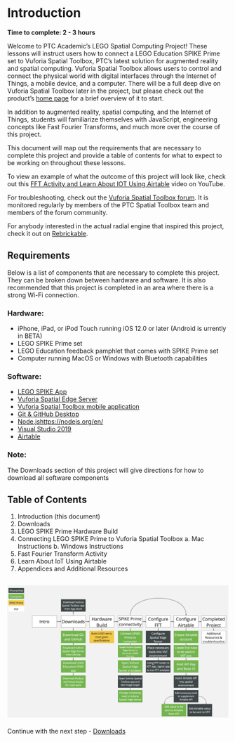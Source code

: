 # Introduction

**Time to complete:  2 - 3 hours**

Welcome to PTC Academic’s LEGO Spatial Computing Project! These lessons will instruct users how to connect a LEGO Education SPIKE Prime set to Vuforia Spatial Toolbox, PTC’s latest solution for augmented reality and spatial computing. Vuforia Spatial Toolbox allows users to control and connect the physical world with digital
interfaces through the Internet of Things, a mobile device, and a computer. There will be a full deep dive on Vuforia Spatial Toolbox later in the project, but please check out the product’s [home page](https://www.ptc.com/en/products/augmented-reality/vuforia-spatial-toolbox) for a brief overview of it to start.

In addition to augmented reality, spatial computing, and the Internet of Things, students will familiarize themselves with JavaScript, engineering concepts like Fast Fourier Transforms, and much more over the course of this project.

This document will map out the requirements that are necessary to complete this project and provide a table of contents for what to expect to be working on throughout these lessons.

To view an example of what the outcome of this project will look like, check out this [FFT Activity and Learn About IOT Using Airtable](https://youtu.be/5Z9nq_n4VDI) video on YouTube.

For troubleshooting, check out the [Vuforia Spatial Toolbox forum](https://forum.spatialtoolbox.vuforia.com/). It is monitored regularly by members of the PTC Spatial Toolbox team and members of the forum
community.

For anybody interested in the actual radial engine that inspired this project, check it out on [Rebrickable](https://rebrickable.com/mocs/MOC-3247/martijnnab/8-cylinder-radial-aircraft-engine/%23parts).

## Requirements
Below is a list of components that are necessary to complete this project. They can be broken down between hardware and software. It is also recommended that this project is completed in an area where there is a strong Wi-Fi connection.

### Hardware:
* iPhone, iPad, or iPod Touch running iOS 12.0 or later (Android is  urrently in BETA)
* LEGO SPIKE Prime set
* LEGO Education feedback pamphlet that comes with SPIKE Prime set
* Computer running MacOS or Windows with Bluetooth capabilities


### Software:
* [LEGO SPIKE App](https://education.lego.com/en-us/downloads/spike-prime/software)
* [Vuforia Spatial Edge Server](https://github.com/tuftsceeo/PTC-Toolbox)
* [Vuforia Spatial Toolbox mobile application](https://apps.apple.com/us/app/vuforia-spatial-toolbox/id1506071001)
* [Git & GitHub Desktop](https://desktop.github.com/)
* [Node.js]()https://nodejs.org/en/
* [Visual Studio 2019](https://visualstudio.microsoft.com/)
* [Airtable](https://airtable.com/)

### Note: 
The Downloads section of this project will give directions for how to download all software components

## Table of Contents

1. Introduction (this document)
2. Downloads
3. LEGO SPIKE Prime Hardware Build
4. Connecting LEGO SPIKE Prime to Vuforia Spatial Toolbox
    a. Mac Instructions
    b. Windows Instructions
5. Fast Fourier Transform Activity
6. Learn About IoT Using Airtable
7. Appendices and Additional Resources

## ![Project Workflow Overview](https://github.com/PTC-Academic/LEGO-Spatial-Computing-Project/blob/master/Documentation/images/project-workflow.png)

Continue with the next step - [Downloads](https://github.com/PTC-Academic/LEGO-Spatial-Computing-Project/blob/master/Documentation/2-Downloads.md)